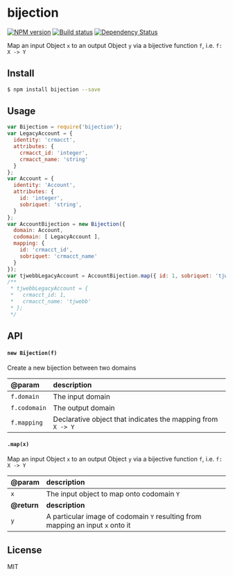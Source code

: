 bijection
=====================

[![NPM version][npm-image]][npm-url]
[![Build status][travis-image]][travis-url]
[![Dependency Status][daviddm-image]][daviddm-url]

Map an input Object `x` to an output Object `y` via a bijective function `f`, i.e. `f: X -> Y`

## Install
```sh
$ npm install bijection --save
```

## Usage
```js
var Bijection = require('bijection');
var LegacyAccount = {
  identity: 'crmacct',
  attributes: {
    crmacct_id: 'integer',
    crmacct_name: 'string'
  }
};
var Account = {
  identity: 'Account',
  attributes: {
    id: 'integer',
    sobriquet: 'string',
  }
};
var AccountBijection = new Bijection({
  domain: Account,
  codomain: [ LegacyAccount ],
  mapping: {
    id: 'crmacct_id',
    sobriquet: 'crmacct_name'
  }
});
var tjwebbLegacyAccount = AccountBijection.map({ id: 1, sobriquet: 'tjwebb' });
/**
 * tjwebbLegacyAccount = {
 *   crmacct_id: 1,
 *   crmacct_name: 'tjwebb'
 * };
 */
```

## API

#### `new Bijection(f)`
Create a new bijection between two domains

| @param | description
|:--|:--|
| `f.domain` | The input domain
| `f.codomain` | The output domain
| `f.mapping` | Declarative object that indicates the mapping from `X -> Y`

#### `.map(x)`
Map an input Object `x` to an output Object `y` via a bijective function `f`, i.e. `f: X -> Y`

| @param | description
|:--|:--|
| `x` | The input object to map onto codomain `Y`
| **@return** | **description**
| `y` | A particular image of codomain `Y` resulting from mapping an input `x` onto it

## License
MIT

[npm-image]: https://img.shields.io/npm/v/bijection.svg?style=flat
[npm-url]: https://npmjs.org/package/bijection
[travis-image]: https://img.shields.io/travis/tjwebb/bijection.svg?style=flat
[travis-url]: https://travis-ci.org/tjwebb/bijection
[daviddm-image]: http://img.shields.io/david/tjwebb/bijection.svg?style=flat
[daviddm-url]: https://david-dm.org/tjwebb/bijection
